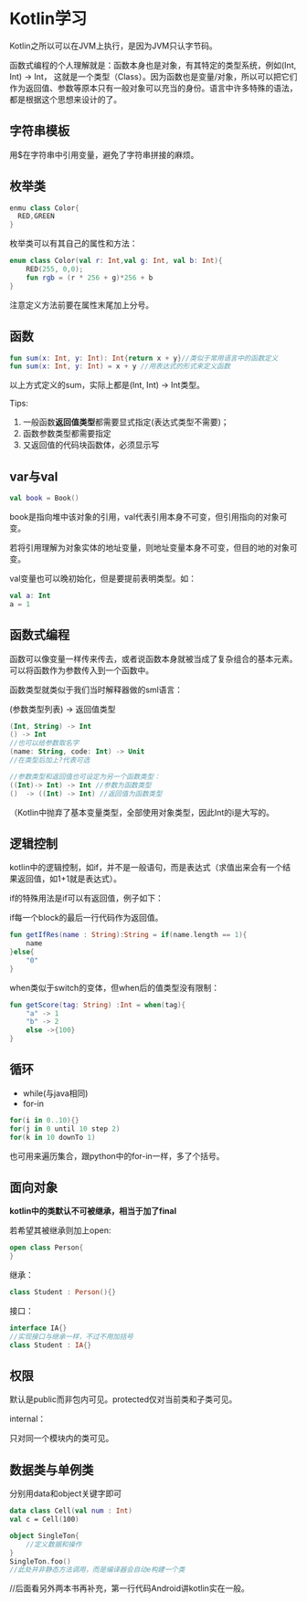 # Kotlin学习

Kotlin之所以可以在JVM上执行，是因为JVM只认字节码。

函数式编程的个人理解就是：函数本身也是对象，有其特定的类型系统，例如(Int, Int) -> Int， 这就是一个类型（Class）。因为函数也是变量/对象，所以可以把它们作为返回值、参数等原本只有一般对象可以充当的身份。语言中许多特殊的语法，都是根据这个思想来设计的了。



## 字符串模板

用$在字符串中引用变量，避免了字符串拼接的麻烦。



## 枚举类

```kotlin
enmu class Color{
  RED,GREEN	
}
```

枚举类可以有其自己的属性和方法：

```kotlin
enum class Color(val r: Int,val g: Int, val b: Int){
	RED(255, 0,0);
	fun rgb = (r * 256 + g)*256 + b
}
```

注意定义方法前要在属性末尾加上分号。



## 函数

```kotlin
fun sum(x: Int, y: Int): Int{return x + y}//类似于常用语言中的函数定义
fun sum(x: Int, y: Int) = x + y //用表达式的形式来定义函数
```

以上方式定义的sum，实际上都是(Int, Int) -> Int类型。

Tips:

1. 一般函数**返回值类型**都需要显式指定(表达式类型不需要)；
2. 函数参数类型都需要指定
3. 又返回值的代码块函数体，必须显示写





##  var与val

```kotlin
val book = Book()
```

book是指向堆中该对象的引用，val代表引用本身不可变，但引用指向的对象可变。

若将引用理解为对象实体的地址变量，则地址变量本身不可变，但目的地的对象可变。

val变量也可以晚初始化，但是要提前表明类型。如：

```kotlin
val a: Int
a = 1
```





## 函数式编程

函数可以像变量一样传来传去，或者说函数本身就被当成了复杂组合的基本元素。可以将函数作为参数传入到一个函数中。

函数类型就类似于我们当时解释器做的sml语言：

(参数类型列表) -> 返回值类型

```kotlin
(Int, String) -> Int
() -> Int
//也可以给参数取名字
(name: String, code: Int) -> Unit
//在类型后加上?代表可选

//参数类型和返回值也可设定为另一个函数类型：
((Int)-> Int) -> Int //参数为函数类型
()  -> ((Int) -> Int) //返回值为函数类型
```

（Kotlin中抛弃了基本变量类型，全部使用对象类型，因此Int的i是大写的。



## 逻辑控制

kotlin中的逻辑控制，如if，并不是一般语句，而是表达式（求值出来会有一个结果返回值，如1+1就是表达式）。

if的特殊用法是if可以有返回值，例子如下：

if每一个block的最后一行代码作为返回值。

```kotlin
fun getIfRes(name : String):String = if(name.length == 1){
    name
}else{
    "0"
}
```



when类似于switch的变体，但when后的值类型没有限制：

```kotlin
fun getScore(tag: String) :Int = when(tag){
    "a" -> 1
    "b" -> 2
    else ->{100}
}
```





## 循环

+ while(与java相同)
+ for-in

```kotlin
for(i in 0..10){}
for(j in 0 until 10 step 2)
for(k in 10 downTo 1)
```

也可用来遍历集合，跟python中的for-in一样，多了个括号。

## 面向对象

**kotlin中的类默认不可被继承，相当于加了final**

若希望其被继承则加上open:

```kotlin
open class Person{
}
```

继承：

```kotlin
class Student : Person(){}
```

接口：

```kotlin
interface IA{}
//实现接口与继承一样，不过不用加括号
class Student : IA{}
```



## 权限

默认是public而非包内可见。protected仅对当前类和子类可见。

internal：

只对同一个模块内的类可见。



## 数据类与单例类

分别用data和object关键字即可

```kotlin
data class Cell(val num : Int)
val c = Cell(100)

object SingleTon{
	//定义数据和操作
}
SingleTon.foo()
//此处并非静态方法调用，而是编译器会自动e构建一个类
```



//后面看另外两本书再补充，第一行代码Android讲kotlin实在一般。





